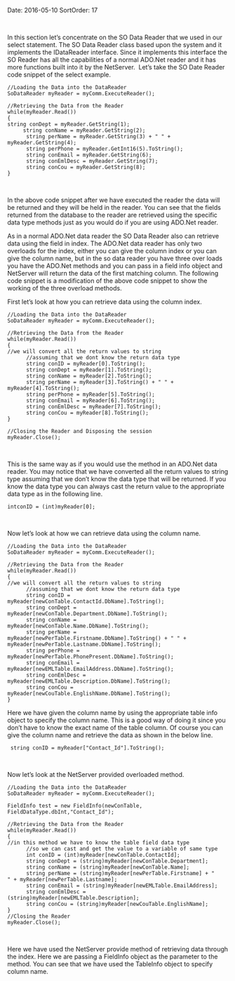 Date: 2016-05-10
SortOrder: 17

 

In this section let’s concentrate on the SO Data Reader that we used in our select statement. The SO Data Reader class based upon the system and it implements the IDataReader interface. Since it implements this interface the SO Reader has all the capabilities of a normal ADO.Net reader and it has more functions built into it by the NetServer.  Let’s take the SO Date Reader code snippet of the select example.

```
//Loading the Data into the DataReader
SoDataReader myReader = myComm.ExecuteReader();
 
//Retrieving the Data from the Reader
while(myReader.Read())
{
string conDept = myReader.GetString(1);
     string conName = myReader.GetString(2);
      string perName = myReader.GetString(3) + " " +
myReader.GetString(4);
      string perPhone = myReader.GetInt16(5).ToString();
      string conEmail = myReader.GetString(6);
      string conEmlDesc = myReader.GetString(7);
      string conCou = myReader.GetString(8);
}
```

 

In the above code snippet after we have executed the reader the data will be returned and they will be held in the reader. You can see that the fields returned from the database to the reader are retrieved using the specific data type methods just as you would do if you are using ADO.Net reader.

As in a normal ADO.Net data reader the SO Data Reader also can retrieve data using the field in index. The ADO.Net data reader has only two overloads for the index, either you can give the column index or you can give the column name, but in the so data reader you have three over loads you have the ADO.Net methods and you can pass in a field info object and NetServer will return the data of the first matching column. The following code snippet is a modification of the above code snippet to show the working of the three overload methods.

First let’s look at how you can retrieve data using the column index.

```
//Loading the Data into the DataReader
SoDataReader myReader = myComm.ExecuteReader();
 
//Retrieving the Data from the Reader
while(myReader.Read())
{
//we will convert all the return values to string
      //assuming that we dont know the return data type
      string conID = myReader[0].ToString();
      string conDept = myReader[1].ToString();
      string conName = myReader[2].ToString();
      string perName = myReader[3].ToString() + " " +
myReader[4].ToString();
      string perPhone = myReader[5].ToString();
      string conEmail = myReader[6].ToString();
      string conEmlDesc = myReader[7].ToString();
      string conCou = myReader[8].ToString();
}
 
//Closing the Reader and Disposing the session
myReader.Close();
```

 

This is the same way as if you would use the method in an ADO.Net data reader. You may notice that we have converted all the return values to string type assuming that we don’t know the data type that will be returned. If you know the data type you can always cast the return value to the appropriate data type as in the following line.

```
intconID = (int)myReader[0];
```

 

Now let’s look at how we can retrieve data using the column name.

```
//Loading the Data into the DataReader
SoDataReader myReader = myComm.ExecuteReader();
 
//Retrieving the Data from the Reader
while(myReader.Read())
{
//we will convert all the return values to string
      //assuming that we dont know the return data type
      string conID =
myReader[newConTable.ContactId.DbName].ToString();
      string conDept =
myReader[newConTable.Department.DbName].ToString();
      string conName =
myReader[newConTable.Name.DbName].ToString();
      string perName =
myReader[newPerTable.Firstname.DbName].ToString() + " " +
myReader[newPerTable.Lastname.DbName].ToString();
      string perPhone =
myReader[newPerTable.PhonePresent.DbName].ToString();
      string conEmail =
myReader[newEMLTable.EmailAddress.DbName].ToString();
      string conEmlDesc =
myReader[newEMLTable.Description.DbName].ToString();
      string conCou =
myReader[newCouTable.EnglishName.DbName].ToString();
}
```

Here we have given the column name by using the appropriate table info object to specify the column name. This is a good way of doing it since you don’t have to know the exact name of the table column. Of course you can give the column name and retrieve the data as shown in the below line.

```
 string conID = myReader["Contact_Id"].ToString();
```

 

Now let’s look at the NetServer provided overloaded method.

```
//Loading the Data into the DataReader
SoDataReader myReader = myComm.ExecuteReader();
 
FieldInfo test = new FieldInfo(newConTable,
FieldDataType.dbInt,"Contact_Id");
 
//Retrieving the Data from the Reader
while(myReader.Read())
{
//in this method we have to know the table field data type
      //so we can cast and get the value to a variable of same type
      int conID = (int)myReader[newConTable.ContactId];
      string conDept = (string)myReader[newConTable.Department];
      string conName = (string)myReader[newConTable.Name];
      string perName = (string)myReader[newPerTable.Firstname] + "
" + myReader[newPerTable.Lastname];
      string conEmail = (string)myReader[newEMLTable.EmailAddress];
      string conEmlDesc =
(string)myReader[newEMLTable.Description];
      string conCou = (string)myReader[newCouTable.EnglishName];
}
//Closing the Reader
myReader.Close();
```

 

Here we have used the NetServer provide method of retrieving data through the index. Here we are passing a FieldInfo object as the parameter to the method. You can see that we have used the TableInfo object to specify column name.
